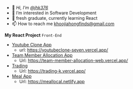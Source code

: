 
- 👋 *Hi, I’m [@jhk376](https://github.com/jhk376)* 
- 👀 I’m interested in Software Development
- 🌱 fresh graduate, currently learning React 
- 📫 How to reach me [khoojiahongfinds@gmail.com](khoojiahongfinds@gmail.com)
<!--- - 💞️ I’m looking to collaborate on ... --->

**My React Project**
`Front-End`
- [Youtube Clone App](https://youtubeclone-seven.vercel.app/) 
  - url: https://youtubeclone-seven.vercel.app/
- [Team Member Allocation App](https://team-member-allocation-web.vercel.app/)
  - Url: https://team-member-allocation-web.vercel.app/
- [Trading](https://trading-k.vercel.app/)
  - Url: https://trading-k.vercel.app/ 
- [Meal App](https://meallocal.netlify.app)
  - Url: https://meallocal.netlify.app 


<!---
jhk376/jhk376 is a ✨ special ✨ repository because its `README.md` (this file) appears on your GitHub profile.
You can click the Preview link to take a look at your changes.
--->
